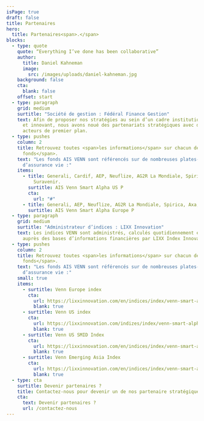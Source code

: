 ```yaml
---
isPage: true
draft: false
title: Partenaires
hero:
  title: Partenaires<span>.</span>
blocks:
  - type: quote
    quote: “Everything I’ve done has been collaborative”
    author:
      title: Daniel Kahneman
      image:
        src: /images/uploads/daniel-kahneman.jpg
    background: false
    cta:
      blank: false
    offset: start
  - type: paragraph
    grid: medium
    surtitle: "Société de gestion : Fédéral Finance Gestion"
    text: Afin de proposer nos stratégies au sein d’un cadre institutionnel robuste
      et innovant, nous avons noué des partenariats stratégiques avec des
      acteurs de premier plan.
  - type: pushes
    column: 2
    title: Retrouvez toutes <span>les informations</span> sur chacun de <span>ces
      fonds</span>.
    text: "Les fonds AIS VENN sont référencés sur de nombreuses plates-formes
      d’assurance vie :"
    items:
      - title: Generali, Cardif, AEP, Neuflize, AG2R La Mondiale, Spirica, Axa,
          Suravenir.
        surtitle: AIS Venn Smart Alpha US P
        cta:
          url: "#"
      - title: Generali, AEP, Neuflize, AG2R La Mondiale, Spirica, Axa, Suravenir.
        surtitle: AIS Venn Smart Alpha Europe P
  - type: paragraph
    grid: medium
    surtitle: "Administrateur d’indices : LIXX Innovation"
    text: Les indices VENN sont administrés, calculés quotidiennement et disséminés
      auprès des bases d’informations financières par LIXX Index Innovation
  - type: pushes
    column: 2
    title: Retrouvez toutes <span>les informations</span> sur chacun de <span>ces
      fonds</span>.
    text: "Les fonds AIS VENN sont référencés sur de nombreuses plates-formes
      d’assurance vie :"
    small: true
    items:
      - surtitle: Venn Europe index
        cta:
          url: https://lixxinnovation.com/en/indices/index/venn-smart-alpha-europe-index
          blank: true
      - surtitle: Venn US index
        cta:
          url: https://lixxinnovation.com/indizes/index/venn-smart-alpha-us-index
          blank: true
      - surtitle: Venn US SMID Index
        cta:
          url: https://lixxinnovation.com/en/indices/index/venn-smart-alpha-us-smid-index
          blank: true
      - surtitle: Venn Emerging Asia Index
        cta:
          url: https://lixxinnovation.com/en/indices/index/venn-smart-alpha-emerging-asia-index
          blank: true
  - type: cta
    surtitle: Devenir partenaires ?
    title: Contactez-nous pour devenir un de nos partenaire stratégiques.
    cta:
      text: Devenir partenaires ?
      url: /contactez-nous
---
```

